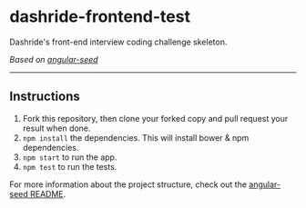 # dashride-frontend-test
Dashride's front-end interview coding challenge skeleton.

*Based on [angular-seed](https://github.com/angular/angular-seed)*

------

## Instructions
1. Fork this repository, then clone your forked copy and pull request your result when done.
2. `npm install` the dependencies. This will install bower & npm dependencies.
3. `npm start` to run the app.
4. `npm test` to run the tests.

For more information about the project structure, check out the [angular-seed README](https://github.com/angular/angular-seed/blob/master/README.md).
